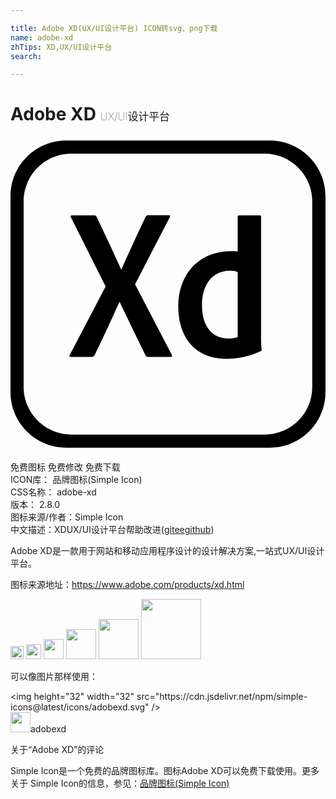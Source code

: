 ```yaml
---

title: Adobe XD(UX/UI设计平台) ICON转svg、png下载
name: adobe-xd
zhTips: XD,UX/UI设计平台
search: 

---
```


# Adobe XD  <small style="font-size: 60%;font-weight: 100">UX/UI设计平台</small>

<div id="svg" class="svg-wrap">
<svg role="img" viewBox="0 0 24 24" xmlns="http://www.w3.org/2000/svg"><title>Adobe XD icon</title><path d="M19.75.3H4.25C1.9.3 0 2.2 0 4.55v14.9c0 2.35 1.9 4.25 4.25 4.25h15.5c2.35 0 4.25-1.9 4.25-4.25V4.55C24 2.2 22.1.3 19.75.3zm3.24 18.76a3.623 3.623 0 0 1-3.62 3.64H4.63c-2 0-3.63-1.63-3.63-3.63V4.93c0-2 1.63-3.63 3.63-3.63h14.73a3.63 3.63 0 0 1 3.63 3.63v14.13zm-13.5-7.81l2.8 5.38c.05.08.02.16-.06.16h-1.74c-.11 0-.16-.03-.21-.13-.64-1.32-1.29-2.64-1.96-4.06H8.3c-.6 1.34-1.26 2.75-1.9 4.07-.05.08-.1.11-.18.11H4.57c-.1 0-.11-.08-.06-.14l2.74-5.22L4.6 6.14c-.06-.08 0-.14.06-.14h1.72c.1 0 .14.02.18.11.63 1.32 1.27 2.68 1.87 4.01h.02c.58-1.32 1.22-2.69 1.84-4 .05-.08.08-.13.18-.13h1.61c.08 0 .11.06.06.14l-2.65 5.12zm3.29 1.63c0-2.33 1.55-4.15 4.01-4.15.21 0 .32 0 .52.02V6.1c0-.06.05-.1.1-.1h1.58c.08 0 .1.03.1.08v9.18c0 .27 0 .61.05.98 0 .06-.02.08-.08.11-.84.4-1.72.58-2.56.58-2.17.01-3.72-1.33-3.72-4.05zm4.53-2.56c-.14-.06-.34-.1-.58-.1-1.26 0-2.14.97-2.14 2.58 0 1.84.9 2.58 2.03 2.58.24 0 .5-.03.69-.11v-4.95z"/></svg>
</div>
<detail full-name='adobe-xd'></detail>

<div class="detail-page">
<p>
<span><span class="badge-success badge">免费图标</span> <span class="badge-success badge">免费修改</span>  <span class="badge-success badge">免费下载</span> </span>
<br/>
<span>
ICON库：
<span class="badge-secondary badge">品牌图标(Simple Icon)</span> 
</span>
<br/>
<span>
CSS名称：
<span class="badge-secondary badge">adobe-xd</span> 
</span>

<br/>
<span>
版本：
<span class="badge-secondary badge">2.8.0</span> 
</span>
<br/>
<span>图标来源/作者：<span class="badge-light badge">Simple Icon</span></span> 
<br/>
<span class="zh-detail">中文描述：<span class="badge-primary badge">XD</span><span class="badge-primary badge">UX/UI设计平台</span><span class="help-link"><span>帮助改进</span>(<a href="https://gitee.com/liuwave/icon-helper/edit/master/json/brands/adobe-xd.json" target="_blank" rel="noopener noreferrer">gitee</a><a href="https://github.com/liuwave/icon-helper/edit/master/json/brands/adobe-xd.json" target="_blank" rel="noopener noreferrer">github</a></span>)</span><br/>
</p>
</div><div class="description description alert alert-light"><p>Adobe XD是一款用于网站和移动应用程序设计的设计解决方案,一站式UX/UI设计平台。</p><p>图标来源地址：<a href="https://www.adobe.com/products/xd.html" target="_blank" rel="noopener noreferrer">https://www.adobe.com/products/xd.html</a></p></div>
<div class="alert alert-dark">
<img height="21" width="21" src="https://cdn.jsdelivr.net/npm/simple-icons@latest/icons/adobexd.svg" />
<img height="24" width="24" src="https://cdn.jsdelivr.net/npm/simple-icons@latest/icons/adobexd.svg" />
<img height="32" width="32" src="https://cdn.jsdelivr.net/npm/simple-icons@latest/icons/adobexd.svg" />
<img height="48" width="48" src="https://cdn.jsdelivr.net/npm/simple-icons@latest/icons/adobexd.svg" />
<img height="64" width="64" src="https://cdn.jsdelivr.net/npm/simple-icons@latest/icons/adobexd.svg" />
<img height="96" width="96" src="https://cdn.jsdelivr.net/npm/simple-icons@latest/icons/adobexd.svg" />

</div>
<div>
  <p>可以像图片那样使用：    
  </p>
  <div class="alert alert-primary" style="font-size: 14px">
    &lt;img height="32" width="32" src="https://cdn.jsdelivr.net/npm/simple-icons@latest/icons/adobexd.svg" /&gt;
    <copy-btn content='<img height="32" width="32" src="https://cdn.jsdelivr.net/npm/simple-icons@latest/icons/adobexd.svg" />'></copy-btn>
  </div>
  <div class="alert alert-secondary">
    <img height="32" width="32" src="https://cdn.jsdelivr.net/npm/simple-icons@latest/icons/adobexd.svg" />adobexd
    <copy-btn content="adobexd" btn-title="复制图标名称"></copy-btn>
  </div>
</div>

<Vssue title="关于“Adobe XD”的评论" >关于“Adobe XD”的评论</Vssue>


<div><p>Simple Icon是一个免费的品牌图标库。图标Adobe XD可以免费下载使用。更多关于  Simple Icon的信息，参见：<a target="_blank" href="https://iconhelper.cn/brands.html">品牌图标(Simple Icon)</a>
</p></div>
